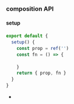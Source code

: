 ### composition API

#### setup

```javascript
export default {
  setup() {
    const prop = ref('')
    const fn = () => {

    }
    return { prop, fn }
  }
}
```

- <script steup>语法糖

#### ref、reactive等

- ref

  - 可以获取dom

    ```javascript
    <div ref="dom">我是DOM</dov>
    
    <script setup>
      //必须跟上面的名字一样
      const dom = ref()
      console.log(dom.value)
    </script>
    ```


  - isRef、shallowRef...

  - reactive

    - shallowReactive

    - script里不需要再使用value

      ```javascript
        <script setup lang="js">
        let obj = reactive({a: '1'})
      const handleChangeObj = () => {
        //以下非响应式
        obj = reactive({...obj, b: '2'})
        obj = {...obj, b: '2'}
        //以下响应式
        obj.b = '2'
        Object.assign(obj, {b: '2'})
      }
      </script>
      ```

  - 以上两个区别

    - ref支持所有类型，reactive引用类型(Array、Object、Map、Set、Function...)
    - ref取值或复制都需要加value，reactive不需要
    - reactive通过proxy实现，不能直接赋值，否则破坏响应式
      - 数组通过push加解构`arr.push[...res]`
      - reactive添加一个对象，把数组作为一个属性去解决
      - reactive是对象的话可以使用Object.assign

#### toRef全家桶

- toRef

  - 只能修改响应式对象的值，非响应式视图毫无变化

    ```javascript
    //const man = {name:'Jack', age: 33}
    const man = reactive({name:'Jack', age: 33})
    //使用场景是传递个key和响应式的对象
    const like = toRef(man, 'name')
  
    const change = () => {
      like.value = 'Iori-yagami'
      console.log(like)
    }
  
    {{ man }} | {{ like }}

- toRefs

  - 解构响应式对象时使用

    ```javascript
    const man = reactive({name:'Jack', age: 33})
  
    let {name, age} = toRefs(man)
  
    const change = () => {
      name.value = 'Iori-yagami'
      console.log(name, age)
    }
    ```

- toRaw

#### computed

```javascript
import { ref, computed } from 'vue'

const firstName = ref('')
const lastName = ref('')

//way1
const fullName = computed(() => {
  return firstName.value + lastName.value
})

//way2
const fullName = computed(() => {
  get() {
    return firstName.value + lastName.value
  },
  set() {
    firstName.value + lastName.value
  },
})


//千万不要修改源数据！
const characterCount = computed(() => {
  return [...newItem.value].reverse()
})

{{ characterCount }}
```

#### watch

```javascript
<script setup>
import { ref, reactive, watch } from 'vue'

const message = ref('Jack')
const message2 = ref('Jack')

watch(message, (newVal, oldValue) => {
  console.log(newVal, oldValue)
})

//侦听多个数据源，cb的参数也变成数组，顺序与前面一致
watch([message, message2], (([message, message2], [prevMessage, prevMessage2])) => {
  console.log(newVal, oldValue)
})


//监听对象
//需要注意newVal和oldVal是一样的
//使用reactive返回的响应式对象不需要设置deep
const message = ref({name: 'Jack', age: 33})
watch(message, (newVal, oldVal) => {
  console.log(newVal, oldValue)
}, {
  deep: true
  //immediate
  //flush: "pre"组件更新前 / "async" / "post"
})

const message = ref({name: 'Jack', age: 33})
watch(message, (newVal, oldVal) => {
  console.log(newVal, oldValue)
}, {
  deep: true
})

//回调函数监听专门的属性
watch(() => message.age, (newVal, oldValue) => {
  console.log(newVal, oldValue)
})

//停止
const stop = watch(() => message.age, (newVal, oldValue) => {
  console.log(newVal, oldValue)
})

stop()

//onTrigger
const stop = watch(() => message.age, (newVal, oldValue) => {
  console.log(newVal, oldValue)
}), {
  onTrigger(e) {
  	debugger
  }
})
</script>
```

##### watchEffect

```javascript
<script setup>
import { ref, watchEffect } from 'vue'

const message = ref('Jack')
const message2 = ref('Jack')

//自动会调一下
watchEffect((cb) => {
  console.log(message.value)
})

watchEffect((cb) => {
  console.log(message.value)
  //先执行cb，再监听
  cb(() => {
    console.log('before')
  })
})


//停止
//也有flush
//onTrigger
</script>
```

### key-diff解析

- 为什么要虚拟DOM

  ![](../images/vue3-diff.png)

### Vue3响应式简易实现

- Vue2 使用的是Object.defineProperty(), Vue3 Proxy
- Object.defineProperty()只能设置提前设置好的值，新增需要$set，数组是重写额7个原型方法，修改某一项值是无法劫持

```html
<script type="module">
export const reactive = (target) => {
	return new Proxy(target, {
		get(target, key, receiver) {
			let res = Reflect.get(target, key, receiver)
			track(target, key)
			return res
		},
		set(target, key, value, receiver) {
			let res = Reflect.set(target, key, value, receiver)
			trigger(target, key)
			return res
		},
	})
}

//收集起来，当依赖发生变化后执行副作用函数，即实现依赖收集和依赖更新
let activeEffect
export const effect = (fn) => {
	const _effect = function () {
		activeEffect = _effect
		fn()
	}
	_effect()
}

const targetMap = new WeakMap()
export const track = (target, key) => {
	if (!activeEffect) return
	let depsMap = targetMap.get(target)
	if (!depsMap) {
		depsMap = new Map()
		targetMap.set(target, depsMap)
	}
	let deps = depsMap.get(key)
	if (!deps) {
		deps = new Set()
		depsMap.set(key, deps)
	}
	deps.add(activeEffect)
}

export const trigger = (target, key) => {
	const depsMap = targetMap.get(target)
	if (!depsMap) return
	const deps = depsMap.get(key)
	deps.forEach((effect) => effect())
}

const user = reactive({
  name: 'Jack',
  age: 33,
})

effect(() => {
  document.querySelector('#app').innerText = `${user.name}-${user.age}`
})

setTimeout(()=> {
  user.name = 'Iori'
}, 2000)
</script>
```

![](../images/vue3-datastructure.png)

![](../images/vue3-datastructure2.png)

### 生命周期

![](../images/vue3-lifecycle.png)

### 组件

#### 父传子defineProps

```javascript
<template>
  <div>{{ title }}</div>
</template>

<script setup>
const props = defineProps({
  title: {
    type: String,
    default: '默认值'
  }
})
console.log(props.title)
</script>
```

#### 子传父

```javascript
<template>
  <div>{{ title }}</div>
  <button @click="send"></button>
</template>

<script setup>
//const emit = defineEmits('on-click')
const emit = defineEmits(['on-click'])
const send = () => {
  emit('on-click', 'Jack')
}
</script>
```

#### defineExpose

```javascript
选择暴露给父组件的属性
defineEmits({
  name:xxx
  ...
})

//parent
<Child ref="xxxx"></Child>

xxxx.name
```

#### 递归组件

```javascript
<template>
  <div class="tree" v-for="item in data" @click.stop="click(item, $event)">
    <input v-model="item.checked" type="checkbox" /><span>{{ item.name }}</span>
    //组件文件名
    <Tree v-if="item?.children?.length" :date="item?.children"><Tree>
  </div>
</template>

<script setup>
defineProps({
  data: Tree
})
</script>
```

#### 动态组件

```javascript
<template>
  <div style="display:flex">
    <div @click="switch" class="tab" :class="[active === index ? 'active' : '']" v-for="(item, index) in data">
    	<div>{{ item.name }}</div>
    </div>
  </div>
  <component :is=""></component>
</template>

<script setup>
import {ref, reactive, markRaw, shallowRed} from 'vue'
import A from 'xxx'
import B from 'xxx'

const curCom = shallowRed(ref(A))
const active = ref(0)

//还有一种字符串写法，但性能不如对象方式
const data = reactive({
  {name: 'A组件', com: markRaw(A)}
  {name: 'B组件', com: markRaw(B)}
})

const switch = (item, index) => {
  curCom.value = item.com
  active.value = index
}
</script>
```

#### slot

- 匿名插槽
- 具名插槽
- 作用域插槽(父组件获取子组件数据)
- 动态插槽

#### 内置组件

##### 异步组件+Suspense

```javascript
<template>
  <Suspense>
  	<template #default>
    	<SyncVue></SyncVue>
    </template>
		<template #fallback>
    	<skeletonVue></skeletonVue>
    </template>
  </Suspense>
</template>

<script setup>
import {defineAsyncComponent} from 'vue'
import skeletonVue from 'xxxx'
//还有一种方式是defineAsyncComponent传对象
const SyncVue = defineAsyncComponent(() => import('xxxx'))
</script>
```

##### Teleport

```javascript
<Teleport to="body" :disabled="false">
  <A></A>
</Teleport>
```

##### keep-alive

```javascript
//exclude
<keep-alive :include="['A']" :max="10">
	<A v-if="flag"></A>
  <B></B>
</keep-alive>


<script setup>
import {onMounted, onActivated, onDeactivated, onUnmounted} from 'vue'
import skeletonVue from 'xxxx'
//还有一种方式是defineAsyncComponent传对象
const SyncVue = defineAsyncComponent(() => import('xxxx'))

onMounted(() => {
  console.log('onMounted')
})
onActivated(() => {
  console.log('onActivated')
})
onDeactivated(() => {
  console.log('onDeactivated')
})
onUnmounted(() => {
  console.log('onUnmounted')
})
</script>
```

##### transition

![](../images/vue3-transition.png)

````javascript
<transition name="fade">
	<A v-if="flag" class="box"></A>
</transition>
<button @click="flag = !flag">switch</button>


<style scoped>
.fade-enter-active,
.fade-leave-active {
  transition: opacity 0.5s linear;
}

.fade-enter-from,
.fade-leave-to {
  opacity: 0;
}
</style>
</style>
````

- 自定义类名，可结合第三方类库，比如Animite.css

- duration=50  or  duration="{enter:50,leave:500}"

- 8个生命周期,可结合gsap

  ```javascript
  <transition
  	@before-enter="EnterFrom"
  	@enter="EnterActive"
  	@after-enter="EnterTo"
  	@enter-cancelled="EnterCancel"
    @before-leave="LeaveFrom"
    @leave="LeaveActive"
    @after-leave="LeaveTo"
  	@leave-cancelled="LeaveCancel"
    >
  	<A v-if="flag" class="box"></A>
  </transition>

  <script setup>
  const EnterFrom = (el) => {
    console.log('进入之前')
  }
  const EnterActive = (el, done) => {
    console.log('过渡曲线')
    setTimeout(() => {
      done()
    })
  }
  const EnterTo = (el) => {
    console.log('过渡完成')
  }
  const EnterCancel = (el) => {
    console.log('过渡被打断')
  }
  const LeaveFrom = (el) => {
    console.log('离开之前')
  }
  const LeaveActive = (el, done) => {
    console.log('过渡取现')
    setTimeout(() => {
      done()
    })
  }
  const LeaveTo = (el) => {
    console.log('过渡完成')
  }
  const LeaveCancel = (el) => {
    console.log('进入之前')
  }
  </script>
  ```

- appear 首次动画

  ```javascript
  <transition
  	appear
    appear-from-class="from"
  	appear-active-class="active"
  	appear-to-class="to"
    >
  	<A v-if="flag" class="box"></A>
  </transition>
  //写对应的css
  ```

##### transition-group过渡列表

- 其他用法同transition
- 多一个v-move类

```javascript
//多渲染一层节点
<transition tab="section">
	<A v-if="flag" class="box"></A>
</transition>
```

- 平移过渡
- 状态过渡

##### provide/inject

![](../images/vue3-pi.png)

```javascript
//提供provide的组件
<script setup>
import {ref , reactive, provide, readonly} from 'vue'
const colorVal = ref('red')
provide('color', readonly(colorVal))
</script>

//inject组件
<script setup>
import {ref , reactive, inject} from 'vue'
const color = inject('color')
</script>
<style scoped>
  .box {
    //Vue3特有的可以绑定setup里面的变量
    background: v-bind(color)
  }
</style>
```

##### 兄弟组件传参

- 通过父组件
- EventBus

### v-model

- 在Vue3 v-model 是破坏性更新的

- v-model在组件里面也是很重要的

- v-model 其实是一个语法糖 通过props 和 emit组合而成的

- 默认值的改变

  > prop：value -> modelValue
  > 事件：input -> update:modelValue
  > v-bind 的 .sync 修饰符和组件的 model 选项已移除
  > 新增 支持多个v-model
  > 新增 支持自定义 修饰符 Modifiers

```javascript
//子组件
let props = defineProps({
    modelValue: Number,
    theme:{type:String,default:'orange'}
})
let emits = defineEmits(['update:modelValue'])
//父组件
<template>
	<h1>你的评分是 {{score}}</h1>
	<Rate v-model="score"></Rate>
</template>


//父组件
<template>
  <button @click="show = !show">开关{{show}}</button>
  <Dialog v-model="show"></Dialog>
</template>

<script setup>
import Dialog from "./components/Dialog/index.vue";
import {ref} from 'vue'
const show = ref(false)
</script>

//子组件
<template>
     <div v-if='propData.modelValue ' class="dialog">
         <div class="dialog-header">
             <div>标题</div><div @click="close">x</div>
         </div>
         <div class="dialog-content">
            内容
         </div>

     </div>
</template>

<script setup lang='ts'>
const props = defineProps({
  title: {
    type: String,
    default: '默认值'
  }
})
const emit = defineEmits(['update:modelValue'])
const close = () => {
     emit('update:modelValue',false)
}
</script>

<style lang='less'>
.dialog{
    width: 300px;
    height: 300px;
    border: 1px solid #ccc;
    position: fixed;
    left:50%;
    top:50%;
    transform: translate(-50%,-50%);
    &-header{
        border-bottom: 1px solid #ccc;
        display: flex;
        justify-content: space-between;
        padding: 10px;
    }
    &-content{
        padding: 10px;
    }
}
</style>
```

### Directive

#### 自定义指令

- Vue3指令的钩子函数

  > created 元素初始化的时候
  > beforeMount 指令绑定到元素后调用 只调用一次
  > mounted 元素插入父级dom调用
  > beforeUpdate 元素被更新之前调用
  > update 这个周期方法被移除 改用updated
  > beforeUnmount 在元素被移除前调用
  > unmounted 指令被移除后调用 只调用一次

- Vue2指令 bind inserted update componentUpdated unbind

```javascript
//限制：必须以 vNameOfDirective 的形式来命名本地自定义指令，以使得它们可以直接在模板中使用
<template>
  <button @click="show = !show">开关{{show}} ----- {{title}}</button>
  <Dialog  v-move-directive="{background:'green',flag:show}"></Dialog>
</template>

const vMoveDirective  = {
  created: () => {
    console.log("初始化====>");
  },
  beforeMount(...args) {
    // 在元素上做些操作
    console.log("初始化一次=======>");
  },
  /*
  钩子参数：
    el当前绑定的DOM 元素
    binding
      instance：使用指令的组件实例
      value：传递给指令的值。例如，在 v-my-directive="1 + 1" 中，该值为 2
  		oldValue：先前的值，仅在 beforeUpdate 和 updated 中可用。无论值是否有更改都可用
  		arg：传递给指令的参数(如果有的话)。例如在 v-my-directive:foo 中，arg 为 "foo"
  		modifiers：包含修饰符(如果有的话) 的对象。例如在 v-my-directive.foo.bar 中，修饰符对象为 {foo: true，bar: true}。
  	dir：一个对象，在注册指令时作为参数传递
    vnode
    prevNode 上一个虚拟节点，仅在 beforeUpdate 和 updated 钩子中可用
*/
  mounted(el, binding) {
    el.style.background = dir.value.background;
    console.log("初始化========>");
  },
  beforeUpdate() {
    console.log("更新之前");
  },
  updated() {
    console.log("更新结束");
  },
  beforeUnmount(...args) {
    console.log("======>卸载之前");
  },
  unmounted(...args) {
    console.log("======>卸载完成");
  },
};
```

- 在 `mounted` 和 `updated` 时触发相同行为，而不关心其他的钩子函数

  ```javascript
  <template>
     <div>
        <input v-model="value" type="text" />
        <A v-move="{ background: value }"></A>
     </div>
  </template>
  
  <script setup lang='ts'>
  import A from './components/A.vue'
  import { ref, Directive, DirectiveBinding } from 'vue'
  let value = ref<string>('')
  type Dir = {
     background: string
  }
  const vMove: Directive = (el, binding: DirectiveBinding<Dir>) => {
     el.style.background = binding.value.background
  }
  </script>
  ```

### 自定义Hooks

- 主要用来处理复用代码逻辑的一些封装

- Vue2里面是Mixins

- 除了生命周期，组件的data、methods、filters会覆盖mixins里的同名data、methods、filters


### 全局函数、变量

```javascript
Vue.prototype.$http = () => {} //Vue2

//Vue3
const app = createApp()
app.config.globalProperties.$http = () => {}
```

### css Style

#### 属性穿透

```java
:deep(.xxx) {}
```

#### 插槽选择器

```javascript
:slotted(.a) {}
```

#### 全局选择器

```javascript
:global(div) {}
```

#### 动态css

```javascript
const color = ref('red')
const style = ref({
  color: 'red'
})

.div {
  color: v-bind(color)
}
.div2 {
  color: v-bind('style.color')
}
```

#### css module

### others

- [unplugin-auto-import](https://github.com/antfu/unplugin-auto-import)
- TSX（学React写法）

